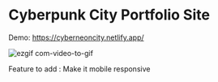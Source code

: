 # Cyberpunk City Portfolio Site

Demo: https://cyberneoncity.netlify.app/

![ezgif com-video-to-gif](https://user-images.githubusercontent.com/65886071/225732010-27d53c8b-8410-447c-8a96-85e20f4f747c.gif)

Feature to add : Make it mobile responsive
